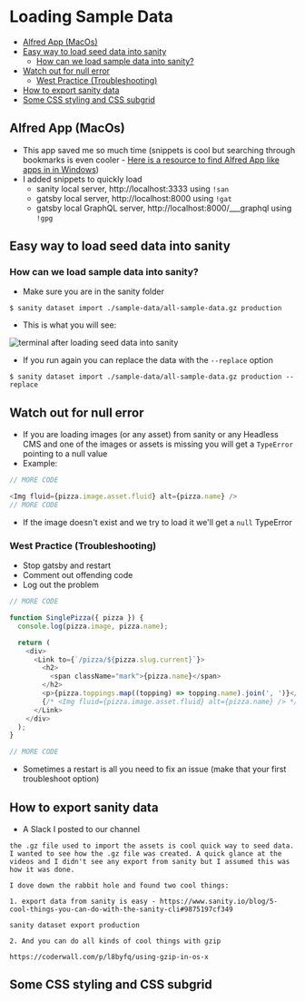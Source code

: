 # Loading Sample Data
<!-- MarkdownTOC -->

- [Alfred App \(MacOs\)](#alfred-app-macos)
- [Easy way to load seed data into sanity](#easy-way-to-load-seed-data-into-sanity)
  - [How can we load sample data into sanity?](#how-can-we-load-sample-data-into-sanity)
- [Watch out for null error](#watch-out-for-null-error)
  - [West Practice \(Troubleshooting\)](#west-practice-troubleshooting)
- [How to export sanity data](#how-to-export-sanity-data)
- [Some CSS styling and CSS subgrid](#some-css-styling-and-css-subgrid)

<!-- /MarkdownTOC -->

## Alfred App (MacOs)
* This app saved me so much time (snippets is cool but searching through bookmarks is even cooler - [Here is a resource to find Alfred App like apps in in Windows](https://www.makeuseof.com/free-windows-alternatives-to-macs-alfred-app/))
* I added snippets to quickly load
    - sanity local server, http://localhost:3333 using `!san`
    - gatsby local server, http://localhost:8000 using `!gat`
    - gatsby local GraphQL server, http://localhost:8000/___graphql using `!gpg`

## Easy way to load seed data into sanity

### How can we load sample data into sanity?
* Make sure you are in the sanity folder

`$ sanity dataset import ./sample-data/all-sample-data.gz production`

* This is what you will see:

![terminal after loading seed data into sanity](https://i.imgur.com/CkIL9nf.png)

* If you run again you can replace the data with the `--replace` option

`$ sanity dataset import ./sample-data/all-sample-data.gz production --replace`

## Watch out for null error
* If you are loading images (or any asset) from sanity or any Headless CMS and one of the images or assets is missing you will get a `TypeError` pointing to a null value
* Example:

```js
// MORE CODE

<Img fluid={pizza.image.asset.fluid} alt={pizza.name} />
// MORE CODE
```

* If the image doesn't exist and we try to load it we'll get a `null` TypeError

### West Practice (Troubleshooting)
* Stop gatsby and restart
* Comment out offending code
* Log out the problem

```js
// MORE CODE

function SinglePizza({ pizza }) {
  console.log(pizza.image, pizza.name);

  return (
    <div>
      <Link to={`/pizza/${pizza.slug.current}`}>
        <h2>
          <span className="mark">{pizza.name}</span>
        </h2>
        <p>{pizza.toppings.map((topping) => topping.name).join(', ')}</p>
        {/* <Img fluid={pizza.image.asset.fluid} alt={pizza.name} /> */}
      </Link>
    </div>
  );
}

// MORE CODE
```

* Sometimes a restart is all you need to fix an issue (make that your first troubleshoot option)

## How to export sanity data
* A Slack I posted to our channel

```
the .gz file used to import the assets is cool quick way to seed data. I wanted to see how the .gz file was created. A quick glance at the videos and I didn't see any export from sanity but I assumed this was how it was done.

I dove down the rabbit hole and found two cool things:

1. export data from sanity is easy - https://www.sanity.io/blog/5-cool-things-you-can-do-with-the-sanity-cli#9875197cf349

sanity dataset export production

2. And you can do all kinds of cool things with gzip

https://coderwall.com/p/l8byfq/using-gzip-in-os-x
```

## Some CSS styling and CSS subgrid
